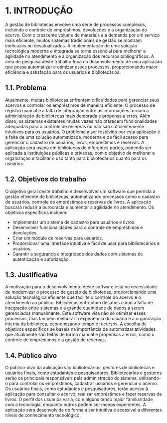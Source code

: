 # 1. INTRODUÇÃO

A gestão de bibliotecas envolve uma série de processos complexos, incluindo o controle de empréstimos, devoluções e a organização do acervo. Com o crescente volume de materiais e a demanda por um serviço mais eficiente, muitos sistemas tradicionais de gestão se mostram ineficazes ou desatualizados. A implementação de uma solução tecnológica moderna e integrada se torna essencial para melhorar a agilidade no atendimento e a organização dos recursos bibliográficos. A área de pesquisa deste trabalho foca no desenvolvimento de uma aplicação que possa automatizar e otimizar esses processos, proporcionando maior eficiência e satisfação para os usuários e bibliotecários.
## 1.1. Problema

Atualmente, muitas bibliotecas enfrentam dificuldades para gerenciar seus acervos e controlar os empréstimos de maneira eficiente. O processo de registro manual e a falta de integração entre as informações tornam a administração de bibliotecas mais demorada e propensa a erros. Além disso, os sistemas existentes muitas vezes não oferecem funcionalidades adequadas para o controle de reservas ou não são suficientemente intuitivos para os usuários. O problema a ser resolvido por esta aplicação é a falta de uma solução automatizada, moderna e de fácil acesso para gerenciar o cadastro de usuários, livros, empréstimos e reservas. A aplicação será usada em bibliotecas de diferentes portes, podendo ser aplicada a instituições públicas e privadas, com o objetivo de melhorar a organização e facilitar o uso tanto para bibliotecários quanto para os usuários.
## 1.2. Objetivos do trabalho

O objetivo geral deste trabalho é desenvolver um software que permita a gestão eficiente de bibliotecas, automatizando processos como o cadastro de usuários, controle de empréstimos e reservas de livros. A aplicação buscará reduzir a burocracia e aumentar a agilidade no atendimento. Os objetivos específicos incluem:

* Implementar um sistema de cadastro para usuários e livros.
* Desenvolver funcionalidades para o controle de empréstimos e devoluções.
* Criar um módulo de reservas para usuários.
* Proporcionar uma interface intuitiva e fácil de usar para bibliotecários e usuários.
* Garantir a segurança e integridade dos dados com sistemas de autenticação e autorização.

## 1.3. Justificativa

A motivação para o desenvolvimento deste software está na necessidade de modernizar o processo de gestão de bibliotecas, proporcionando uma solução tecnológica eficiente que facilite o controle do acervo e o atendimento ao público. Bibliotecas enfrentam desafios como a falta de integração entre sistemas e a grande quantidade de dados a serem gerenciados manualmente. Este software visa não só otimizar esses processos, mas também melhorar a experiência do usuário e a organização interna da biblioteca, economizando tempo e recursos. A escolha de objetivos específicos se baseia na importância de automatizar atividades que atualmente são feitas de forma manual e propensas a erros, como o controle de empréstimos e a gestão de reservas.

## 1.4. Público alvo

O público-alvo da aplicação são bibliotecários, gestores de bibliotecas e usuários finais, como estudantes e pesquisadores. Bibliotecários e gestores serão os principais responsáveis pela administração do sistema, utilizando-o para controlar os empréstimos, cadastrar usuários e gerenciar o acervo. Os usuários finais, como estudantes e pesquisadores, terão acesso à aplicação para consultar o acervo, realizar empréstimos e fazer reservas de livros. O perfil dos usuários varia, com alguns tendo maior familiaridade com a tecnologia, enquanto outros podem ser menos experientes. A aplicação será desenvolvida de forma a ser intuitiva e acessível a diferentes níveis de conhecimento tecnológico.



